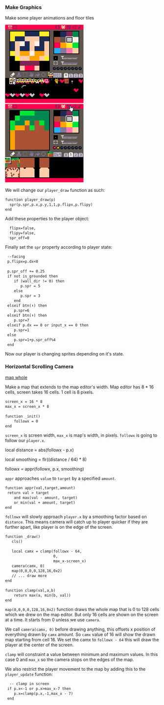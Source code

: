 ### Make Graphics

Make some player animations and floor tiles

![player animations](pre_player_animations.gif)
![floor tiles](pre_floor_tiles.gif)


We will change our `player_draw` function as such:

    function player_draw(p)
      spr(p.spr,p.x,p.y,1,1,p.flipx,p.flipy)
    end

Add these properties to the player object:

      flipx=false,
      flipy=false,
      spr_off=0

Finally set the `spr` property according to player state:

     --facing
     p.flipx=p.dx<0

     p.spr_off += 0.25
     if not is_grounded then
        if (wall_dir != 0) then
           p.spr = 5
        else
           p.spr = 3
        end
     elseif btn(⬇️) then
        p.spr=6
     elseif btn(⬆️) then
        p.spr=7
     elseif p.dx == 0 or input_x == 0 then
        p.spr=1
     else
        p.spr=1+p.spr_off%4
     end

Now our player is changing sprites depending on it's state.

### Horizontal Scrolling Camera

[map whole](pre_map_whole.gif)

Make a map that extends to the map editor's width.  Map editor has 8 * 16 cells, screen takes 16 cells. 1 cell is 8 pixels.

    screen_x = 16 * 8
    max_x = screen_x * 8

    function _init()
        followx = 0
    end

`screen_x` is screen width, `max_x` is map's width, in pixels. `followx` is going to follow our `player.x`.

   local distance = abs(followx - p.x)

   local smoothing = flr((distance / 64) * 8)
      
   followx = appr(followx, p.x, smoothing)

`appr` approaches `value` to `target` by a specified `amount`.

    function appr(val,target,amount)
     return val > target 
        and max(val - amount, target) 
        or min(val + amount, target)
    end

`followx` will slowly approach `player.x` by a smoothing factor based on `distance`. This means camera will catch up to player quicker if they are further apart, like player is on the edge of the screen.

    function _draw()
       cls()

       local camx = clamp(followx - 64, 
                          0,
                          max_x-screen_x)
       camera(camx, 0)
       map(0,0,0,0,128,16,0x2)
       // ... draw more
    end

    function clamp(val,a,b)
        return max(a, min(b, val))
    end

`map(0,0,0,0,128,16,0x2)` function draws the whole map that is 0 to 128 cells which we drew on the map editor. But only 16 cells are shown on the screen at a time. It starts from 0 unless we use `camera`.

We call `camera(camx, 0)` before drawing anything, this offsets x position of everything drawn by `camx` amount. So `camx` value of 16 will show the drawn map starting from cell 16. We set the camx to `followx - 64` this will draw the player at the center of the screen.

`clamp` will constraint a value between minimum and maximum values. In this case 0 and `max_x` so the camera stops on the edges of the map.

We also restrict the player movement to the map by adding this to the `player_update` function:

      -- clamp in screen
     if p.x<-1 or p.x>max_x-7 then 
        p.x=clamp(p.x,-1,max_x - 7)
     end

